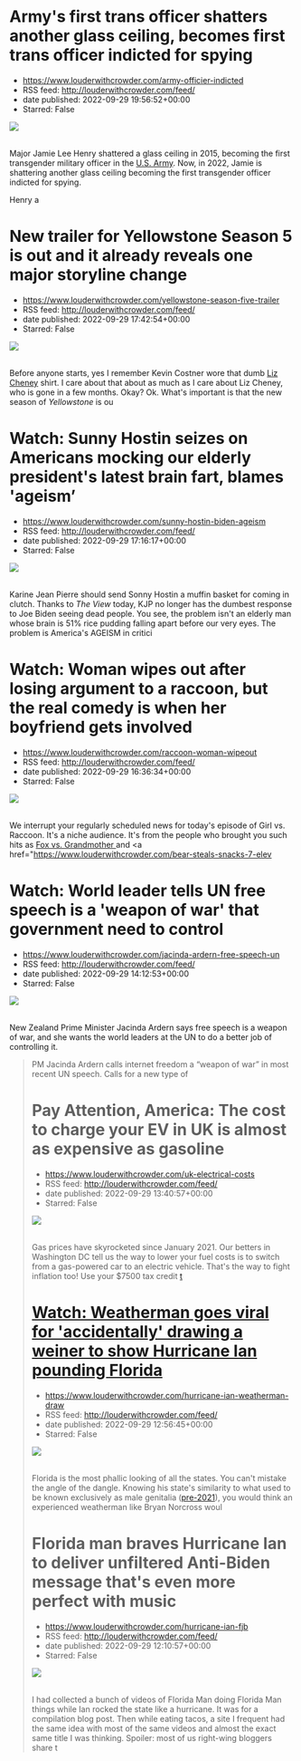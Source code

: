 # Army's first trans officer shatters another glass ceiling, becomes first trans officer indicted for spying
 - https://www.louderwithcrowder.com/army-officier-indicted
 - RSS feed: http://louderwithcrowder.com/feed/
 - date published: 2022-09-29 19:56:52+00:00
 - Starred: False

<img src="https://www.louderwithcrowder.com/media-library/image.png?id=31844236&amp;width=1200&amp;height=800&amp;coordinates=0%2C0%2C24%2C0" /><br /><br /><p>Major Jamie Lee Henry shattered a glass ceiling in 2015, becoming the first transgender military officer in the <a href="https://www.louderwithcrowder.com/army-woke-ad-emma-cringe" target="_blank">U.S. Army</a>. Now, in 2022, Jamie is shattering another glass ceiling becoming the first transgender officer indicted for spying.</p><p>Henry a

# New trailer for Yellowstone Season 5 is out and it already reveals one major storyline change
 - https://www.louderwithcrowder.com/yellowstone-season-five-trailer
 - RSS feed: http://louderwithcrowder.com/feed/
 - date published: 2022-09-29 17:42:54+00:00
 - Starred: False

<img src="https://www.louderwithcrowder.com/media-library/image.png?id=31843857&amp;width=1200&amp;height=800&amp;coordinates=24%2C0%2C0%2C0" /><br /><br /><p>Before anyone starts, yes I remember Kevin Costner wore that dumb <a href="https://www.louderwithcrowder.com/january-6th-debunk-trump" target="_blank">Liz Cheney</a> shirt. I care about that about as much as I care about Liz Cheney, who is gone in a few months. Okay? Ok. What's important is that the new season of <em>Yellowstone</em> is ou

# Watch: Sunny Hostin seizes on Americans mocking our elderly president's latest brain fart, blames 'ageism’
 - https://www.louderwithcrowder.com/sunny-hostin-biden-ageism
 - RSS feed: http://louderwithcrowder.com/feed/
 - date published: 2022-09-29 17:16:17+00:00
 - Starred: False

<img src="https://www.louderwithcrowder.com/media-library/image.png?id=31843732&amp;width=1200&amp;height=800&amp;coordinates=24%2C0%2C0%2C0" /><br /><br /><p>Karine Jean Pierre should send Sonny Hostin a muffin basket for coming in clutch. Thanks to <em>The View</em> today, KJP no longer has the dumbest response to Joe Biden seeing dead people. You see, the problem isn't an elderly man whose brain is 51% rice pudding falling apart before our very eyes. The problem is America's AGEISM in critici

# Watch: Woman wipes out after losing argument to a raccoon, but the real comedy is when her boyfriend gets involved
 - https://www.louderwithcrowder.com/raccoon-woman-wipeout
 - RSS feed: http://louderwithcrowder.com/feed/
 - date published: 2022-09-29 16:36:34+00:00
 - Starred: False

<img src="https://www.louderwithcrowder.com/media-library/image.png?id=31843501&amp;width=1245&amp;height=700&amp;coordinates=0%2C0%2C0%2C83" /><br /><br /><p>We interrupt your regularly scheduled news for today's episode of Girl vs. Raccoon. It's a niche audience. It's from the people who brought you such hits as <a href="https://www.louderwithcrowder.com/woman-attacked-by-rabid-fox" target="_blank">Fox vs. Grandmother </a>and <a href="https://www.louderwithcrowder.com/bear-steals-snacks-7-elev

# Watch: World leader tells UN free speech is a 'weapon of war' that government need to control
 - https://www.louderwithcrowder.com/jacinda-ardern-free-speech-un
 - RSS feed: http://louderwithcrowder.com/feed/
 - date published: 2022-09-29 14:12:53+00:00
 - Starred: False

<img src="https://www.louderwithcrowder.com/media-library/image.png?id=31842589&amp;width=1200&amp;height=800&amp;coordinates=67%2C0%2C250%2C0" /><br /><br /><p>New Zealand Prime Minister Jacinda Ardern says free speech is a weapon of war, and she wants the world leaders at the UN to do a better job of controlling it. </p><div class="rm-embed embed-media"><blockquote class="twitter-tweet">PM Jacinda Ardern calls internet freedom a “weapon of war” in most recent UN speech. Calls for a new type of

# Pay Attention, America: The cost to charge your EV in UK is almost as expensive as gasoline
 - https://www.louderwithcrowder.com/uk-electrical-costs
 - RSS feed: http://louderwithcrowder.com/feed/
 - date published: 2022-09-29 13:40:57+00:00
 - Starred: False

<img src="https://www.louderwithcrowder.com/media-library/image.png?id=31842324&amp;width=1200&amp;height=800&amp;coordinates=13%2C0%2C13%2C0" /><br /><br /><p>Gas prices have skyrocketed since January 2021. Our betters in Washington DC tell us the way to lower your fuel costs is to switch from a gas-powered car to an electric vehicle. That's the way to fight inflation too! Use your $7500 tax credit <a href="https://www.louderwithcrowder.com/ford-electric-trucks-price-increase" target="_blank">t

# Watch: Weatherman goes viral for 'accidentally' drawing a weiner to show Hurricane Ian pounding Florida
 - https://www.louderwithcrowder.com/hurricane-ian-weatherman-draw
 - RSS feed: http://louderwithcrowder.com/feed/
 - date published: 2022-09-29 12:56:45+00:00
 - Starred: False

<img src="https://www.louderwithcrowder.com/media-library/image.png?id=31842184&amp;width=1245&amp;height=700&amp;coordinates=0%2C0%2C0%2C0" /><br /><br /><p>Florida is the most phallic looking of all the states. You can't mistake the angle of the dangle. Knowing his state's similarity to what used to be known exclusively as male genitalia (<a href="https://www.louderwithcrowder.com/search/?q=penis" target="_blank">pre-2021</a>), you would think an experienced weatherman like Bryan Norcross woul

# Florida man braves Hurricane Ian to deliver unfiltered Anti-Biden message that's even more perfect with music
 - https://www.louderwithcrowder.com/hurricane-ian-fjb
 - RSS feed: http://louderwithcrowder.com/feed/
 - date published: 2022-09-29 12:10:57+00:00
 - Starred: False

<img src="https://www.louderwithcrowder.com/media-library/image.png?id=31841983&amp;width=1245&amp;height=700&amp;coordinates=0%2C0%2C0%2C118" /><br /><br /><p>I had collected a bunch of videos of Florida Man doing Florida Man things while Ian rocked the state like a hurricane. It was for a compilation blog post. Then while eating tacos, a site I frequent had the same idea with most of the same videos and almost the exact same title I was thinking. Spoiler: most of us right-wing bloggers share t
